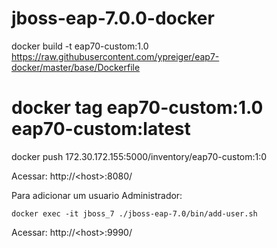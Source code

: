 # jboss-eap-7.0.0-docker

docker build -t eap70-custom:1.0 https://raw.githubusercontent.com/ypreiger/eap7-docker/master/base/Dockerfile
# docker tag eap70-custom:1.0 eap70-custom:latest
docker push 172.30.172.155:5000/inventory/eap70-custom:1:0

    
Acessar: http://\<host\>:8080/

Para adicionar um usuario Administrador:

    docker exec -it jboss_7 ./jboss-eap-7.0/bin/add-user.sh

Acessar: http://\<host\>:9990/

